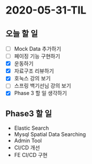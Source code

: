 # 2020-05-31-TIL

## 오늘 할 일

- [ ] Mock Data 추가하기
- [ ] 페이징 기능 구현하기
- [x] 운동하기
- [x] 자료구조 리뷰하기
- [x] 호눅스 강의 보기
- [ ] 스프링 백기선님 강의 보기
- [x] Phase 3 할 일 생각하기

## Phase3 할 일

- Elastic Search
- Mysql Spatial Data Searching
- Admin Tool
- CI/CD 개선
- FE CI/CD 구현

